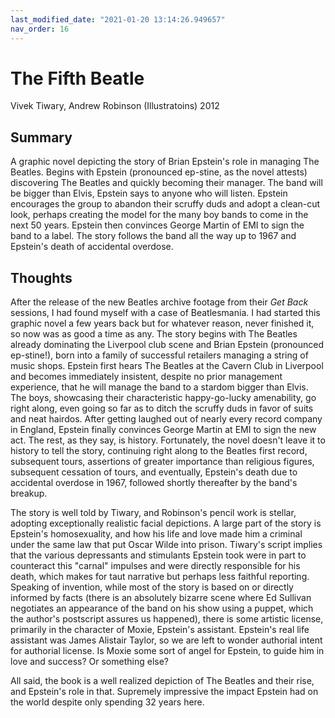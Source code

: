 ```yaml
---
last_modified_date: "2021-01-20 13:14:26.949657"
nav_order: 16
---
```


# The Fifth Beatle
Vivek Tiwary, Andrew Robinson (Illustratoins) 2012

## Summary
A graphic novel depicting the story of Brian Epstein's role in managing The Beatles. Begins with Epstein (pronounced ep-stine, as the novel attests) discovering The Beatles and quickly becoming their manager. The band will be bigger than Elvis, Epstein says to anyone who will listen. Epstein encourages the group to abandon their scruffy duds and adopt a clean-cut look, perhaps creating the model for the many boy bands to come in the next 50 years. Epstein then convinces George Martin of EMI to sign the band to a label. The story follows the band all the way up to 1967 and Epstein's death of accidental overdose.

## Thoughts
After the release of the new Beatles archive footage from their _Get Back_ sessions, I had found myself with a case of Beatlesmania. I had started this graphic novel a few years back but for whatever reason, never finished it, so now was as good a time as any. The story begins with The Beatles already dominating the Liverpool club scene and Brian Epstein (pronounced ep-stine!), born into a family of successful retailers managing a string of music shops. Epstein first hears The Beatles at the Cavern Club in Liverpool and becomes immediately insistent, despite no prior management experience, that he will manage the band to a stardom bigger than Elvis. The boys, showcasing their characteristic happy-go-lucky amenability, go right along, even going so far as to ditch the scruffy duds in favor of suits and neat hairdos. After getting laughed out of nearly every record company in England, Epstein finally convinces George Martin at EMI to sign the new act. The rest, as they say, is history. Fortunately, the novel doesn't leave it to history to tell the story, continuing right along to the Beatles first record, subsequent tours, assertions of greater importance than religious figures, subsequent cessation of tours, and eventually, Epstein's death due to accidental overdose in 1967, followed shortly thereafter by the band's breakup.

The story is well told by Tiwary, and Robinson's pencil work is stellar, adopting exceptionally realistic facial depictions. A large part of the story is Epstein's homosexuality, and how his life and love made him a criminal under the same law that put Oscar Wilde into prison. Tiwary's script implies that the various depressants and stimulants Epstein took were in part to counteract this "carnal" impulses and were directly responsible for his death, which makes for taut narrative but perhaps less faithful reporting. Speaking of invention, while most of the story is based on or directly informed by facts (there is an absolutely bizarre scene where Ed Sullivan negotiates an appearance of the band on his show using a puppet, which the author's postscript assures us happened), there is some artistic license, primarily in the character of Moxie, Epstein's assistant. Epstein's real life assistant was James Alistair Taylor, so we are left to wonder authorial intent for authorial license. Is Moxie some sort of angel for Epstein, to guide him in love and success? Or something else?

All said, the book is a well realized depiction of The Beatles and their rise, and Epstein's role in that. Supremely impressive the impact Epstein had on the world despite only spending 32 years here.